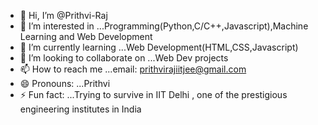 - 👋 Hi, I’m @Prithvi-Raj
- 👀 I’m interested in ...Programming(Python,C/C++,Javascript),Machine Learning and Web Development
- 🌱 I’m currently learning ...Web Development(HTML,CSS,Javascript)
- 💞️ I’m looking to collaborate on ...Web Dev projects 
- 📫 How to reach me ...email: prithvirajiitjee@gmail.com
- 😄 Pronouns: ...Prithvi
- ⚡ Fun fact: ...Trying to survive in IIT Delhi , one of the prestigious engineering institutes in India 

<!---
prithvi-github/prithvi-github is a ✨ special ✨ repository because its `README.md` (this file) appears on your GitHub profile.
You can click the Preview link to take a look at your changes.
--->
